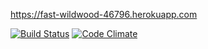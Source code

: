 https://fast-wildwood-46796.herokuapp.com

[![Build Status](https://travis-ci.org/makeus/WPO2016.svg?branch=master)](https://travis-ci.org/makeus/WPO2016)
[![Code Climate](https://codeclimate.com/github/makeus/WPO2016.png)](https://codeclimate.com/github/makeus/WPO2016)

